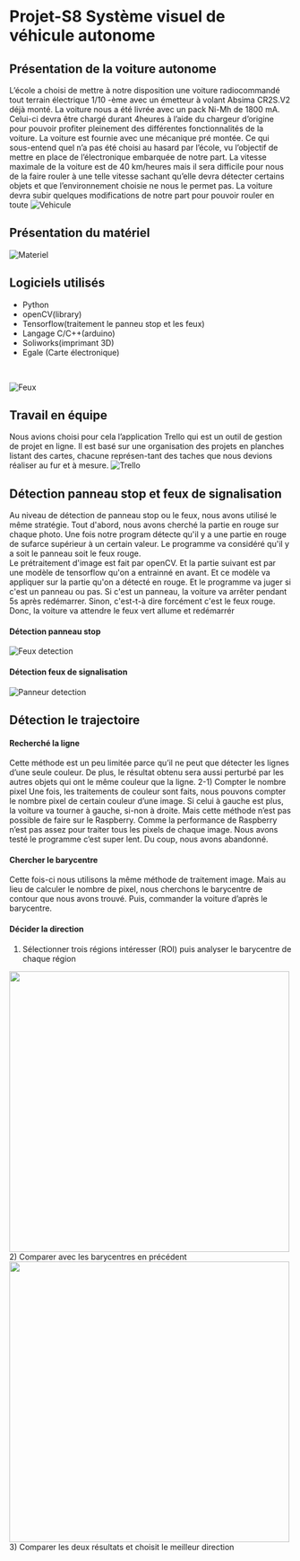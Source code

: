 # Projet-S8 Système visuel de véhicule autonome

## Présentation de la voiture autonome 
L’école a choisi de mettre à notre disposition une voiture radiocommandé tout terrain électrique 1/10 -ème avec un émetteur à volant Absima CR2S.V2 déjà monté. La voiture nous a été livrée avec un pack Ni-Mh de 1800 mA. Celui-ci devra être chargé durant 4heures à l’aide du chargeur d’origine pour pouvoir profiter pleinement des différentes fonctionnalités de la voiture. La voiture est fournie avec une mécanique pré montée. Ce qui sous-entend quel n’a pas été choisi au hasard par l’école, vu l’objectif de mettre en place de l’électronique embarquée de notre part. La vitesse
maximale de la voiture est de 40 km/heures mais il sera difficile pour nous de la faire rouler à une telle vitesse sachant qu’elle devra détecter certains objets et que l’environnement choisie ne nous le permet pas. La voiture devra subir quelques modifications de notre part pour pouvoir rouler en toute 
![Vehicule](https://github.com/LiZhengxi/Projet-S8-auto_vehicule/blob/master/Vehicule.jpg)

## Présentation du matériel 
![Materiel](https://github.com/LiZhengxi/Projet-S8-auto_vehicule/blob/master/materiel.png)

## Logiciels utilisés
* Python 
* openCV(library)
* Tensorflow(traitement le panneu stop et les feux)
* Langage C/C++(arduino) 
* Soliworks(imprimant 3D) 
* Egale (Carte électronique)

<br>

![Feux](https://github.com/LiZhengxi/Projet-S8-auto_vehicule/blob/master/feux.png)


## Travail en équipe
Nous avions choisi pour cela l’application Trello qui est un outil de gestion de projet en ligne. Il est basé sur une organisation des projets en planches listant des cartes, 
chacune représen-tant des taches que nous devions réaliser au fur et à mesure.
![Trello](https://github.com/LiZhengxi/Projet-S8-auto_vehicule/blob/master/trello.png)


## Détection panneau stop et feux de signalisation
Au niveau de détection de panneau stop ou le feux, nous avons utilisé le même stratégie.
Tout d'abord, nous avons cherché la partie en rouge sur chaque photo. Une fois notre program détecte qu'il y 
a une partie en rouge de sufarce supérieur à un certain valeur. Le programme va considéré qu'il y a soit le panneau
soit le feux rouge.<br> 
Le prétraitement d'image est fait par openCV. Et la partie suivant est par une modèle de tensorflow qu'on a entrainné en avant. Et ce modèle va appliquer sur la partie qu'on a détecté en rouge. Et le programme va juger si c'est un panneau ou pas. Si c'est un panneau, la voiture va arrêter pendant 5s après redémarrer. Sinon, c'est-t-à dire forcément c'est le feux rouge. Donc, la voiture va attendre le feux vert allume et redémarrér 
#### Détection panneau stop
![Feux detection](https://github.com/LiZhengxi/Projet-S8-auto_vehicule/blob/master/feux.jpg)
#### Détection feux de signalisation
![Panneur detection](https://github.com/LiZhengxi/Projet-S8-auto_vehicule/blob/master/Panneur.jpg)

## Détection le trajectoire
#### Recherché la ligne 
Cette méthode est un peu limitée parce qu’il ne peut que détecter les lignes d’une seule couleur. De plus, le résultat obtenu sera aussi perturbé par les autres objets qui ont le même couleur que la ligne. 2-1) Compter le nombre pixel 
Une fois, les traitements de couleur sont faits, nous pouvons compter le nombre pixel de certain couleur d’une image. Si celui à gauche est plus, la voiture va tourner à gauche, si-non à droite. Mais cette méthode n’est pas possible de faire sur le Raspberry. Comme la performance de Raspberry n’est pas assez pour traiter tous les pixels de chaque image. Nous avons testé le programme c’est super lent. Du coup, nous avons abandonné.


#### Chercher le barycentre 	
Cette fois-ci nous utilisons la même méthode de traitement image. Mais au lieu de calculer le nombre de pixel, nous cherchons le barycentre de contour que nous avons trouvé. Puis, commander la voiture d’après le barycentre.

#### Décider la direction 
1) Sélectionner trois régions intéresser (ROI) puis analyser le barycentre de chaque région
<img src="https://github.com/LiZhengxi/Projet-S8-auto_vehicule/blob/master/3barrycentre.jpg" width="500" > 
2) Comparer avec les barycentres en précédent 
<img src="https://github.com/LiZhengxi/Projet-S8-auto_vehicule/blob/master/ligne.png" width = "500"> 
3) Comparer les deux résultats et choisit le meilleur direction 